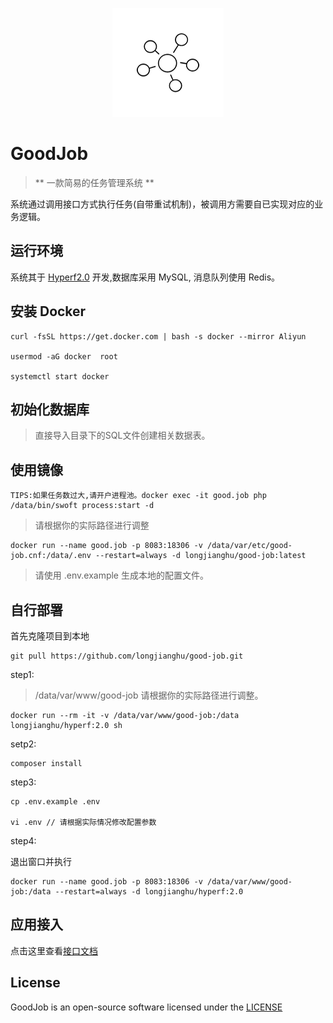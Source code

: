 <p align="center">
    <a href="https://github.com/longjianghu/good-job.git" target="_blank">
        <img src="https://raw.githubusercontent.com/longjianghu/good-job/master/logo.png" alt="GoodJob">
    </a>
</p>

# GoodJob

> ** 一款简易的任务管理系统 **

系统通过调用接口方式执行任务(自带重试机制)，被调用方需要自已实现对应的业务逻辑。

## 运行环境

系统其于 <a href="https://www.hyperf.io/" target="_blank" title="Hyperf官网">Hyperf2.0</a> 开发,数据库采用 MySQL, 消息队列使用 Redis。

## 安装 Docker

```
curl -fsSL https://get.docker.com | bash -s docker --mirror Aliyun

usermod -aG docker  root

systemctl start docker
```

## 初始化数据库

> 直接导入目录下的SQL文件创建相关数据表。

## 使用镜像

```
TIPS:如果任务数过大,请开户进程池。docker exec -it good.job php /data/bin/swoft process:start -d
```

> 请根据你的实际路径进行调整

```
docker run --name good.job -p 8083:18306 -v /data/var/etc/good-job.cnf:/data/.env --restart=always -d longjianghu/good-job:latest
```

> 请使用 .env.example 生成本地的配置文件。

## 自行部署

首先克隆项目到本地

```
git pull https://github.com/longjianghu/good-job.git
```

step1:

> /data/var/www/good-job 请根据你的实际路径进行调整。

```
docker run --rm -it -v /data/var/www/good-job:/data longjianghu/hyperf:2.0 sh
```

setp2:

```
composer install
```

step3:

```
cp .env.example .env 

vi .env // 请根据实际情况修改配置参数
```

step4:

退出窗口并执行

```
docker run --name good.job -p 8083:18306 -v /data/var/www/good-job:/data --restart=always -d longjianghu/hyperf:2.0
```

## 应用接入

点击这里查看[接口文档](API.md)

## License

GoodJob is an open-source software licensed under the [LICENSE](LICENSE)